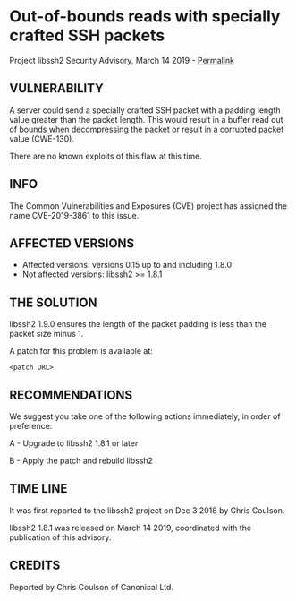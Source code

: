 Out-of-bounds reads with specially crafted SSH packets
=======================================

Project libssh2 Security Advisory, March 14 2019 -
[Permalink](https://www.libssh2.org/CVE-2019-3861.html)

VULNERABILITY
-------------

A server could send a specially crafted SSH packet with a padding length value
greater than the packet length. This would result in a buffer read out of bounds
when decompressing the packet or result in a corrupted packet value (CWE-130).

There are no known exploits of this flaw at this time.

INFO
----

The Common Vulnerabilities and Exposures (CVE) project has assigned the name
CVE-2019-3861 to this issue.

AFFECTED VERSIONS
-----------------

- Affected versions: versions 0.15 up to and including 1.8.0
- Not affected versions: libssh2 >= 1.8.1

THE SOLUTION
------------

libssh2 1.9.0 ensures the length of the packet padding is less than the packet
size minus 1.

A patch for this problem is available at:

    <patch URL>

RECOMMENDATIONS
---------------

We suggest you take one of the following actions immediately, in order of
preference:

A - Upgrade to libssh2 1.8.1 or later

B - Apply the patch and rebuild libssh2

TIME LINE
---------

It was first reported to the libssh2 project on Dec 3 2018 by Chris Coulson.

libssh2 1.8.1 was released on March 14 2019, coordinated with the publication
of this advisory.

CREDITS
-------

Reported by Chris Coulson of Canonical Ltd.
